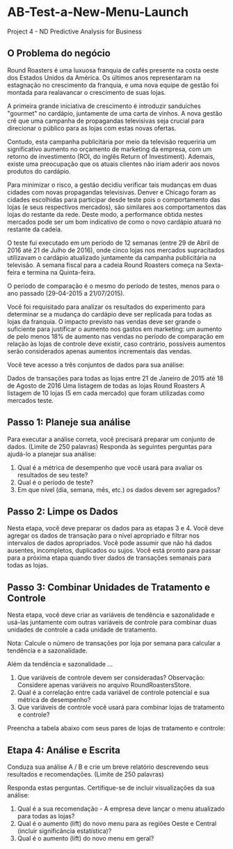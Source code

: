# AB-Test-a-New-Menu-Launch
Project 4 - ND Predictive Analysis for Business


## O Problema do negócio
Round Roasters é uma luxuosa franquia de cafés presente na costa oeste dos Estados Unidos da América. Os últimos anos representaram na estagnação no crescimento da franquia, e uma nova equipe de gestão foi montada para realavancar o crescimento de suas lojas.

A primeira grande iniciativa de crescimento é introduzir sanduíches "gourmet" no cardápio, juntamente de uma carta de vinhos. A nova gestão crê que uma campanha de propagandas televisivas seja crucial para direcionar o público para as lojas com estas novas ofertas.

Contudo, esta campanha publicitária por meio da televisão requeriria um significativo aumento no orçamento de marketing da empresa, com um retorno de investimento (ROI, do inglês Return of Investiment). Ademais, existe uma preocupação que os atuais clientes não iriam aderir aos novos produtos do cardápio.

Para minimizar o risco, a gestão decidiu verificar tais mudanças em duas cidades com novas propagandas televisivas. Denver e Chicago foram as cidades escolhidas para participar desde teste pois o comportamento das lojas (e seus respectivos mercados), são similares aos comportamentos das lojas do restante da rede. Deste modo, a performance obtida nestes mercados pode ser um bom indicativo de como o novo cardápio atuará no restante da cadeia.

O teste fui executado em um período de 12 semanas (entre 29 de Abril de 2016 até 21 de Julho de 2016), onde cinco lojas nos mercados supracitados utilizavam o cardápio atualizado juntamente da campanha publicitária na televisão. A semana fiscal para a cadeia Round Roasters começa na Sexta-feira e termina na Quinta-feira.

O período de comparação é o mesmo do período de testes, menos para o ano passado (29-04-2015 a 21/07/2015).

Você foi requisitado para analizar os resultados do experimento para determinar se a mudança do cardápio deve ser replicada para todas as lojas da franquia. O impacto previsto nas vendas deve ser grande o suficiente para justificar o aumento nos gastos em marketing: um aumento de pelo menos 18% de aumento nas vendas no período de comparação em relação às lojas de controle deve existir, caso contrário, possíveis aumentos serão considerados apenas aumentos incrementais das vendas.

Você teve acesso a três conjuntos de dados para sua análise:

Dados de transações para todas as lojas entre 21 de Janeiro de 2015 até 18 de Agosto de 2016
Uma listagem de todas as lojas Round Roasters
A listagem de 10 lojas (5 em cada mercado) que foram utilizadas como mercados teste.

## Passo 1: Planeje sua análise
Para executar a análise correta, você precisará preparar um conjunto de dados. (Limite de 250 palavras)
Responda às seguintes perguntas para ajudá-lo a planejar sua análise:

1.	Qual é a métrica de desempenho que você usará para avaliar os resultados de seu teste?
2.	Qual é o período de teste?
3.	Em que nível (dia, semana, mês, etc.) os dados devem ser agregados?

## Passo 2: Limpe os Dados 
Nesta etapa, você deve preparar os dados para as etapas 3 e 4. Você deve agregar os dados de transação para o nível apropriado e filtrar nos intervalos de dados apropriados. Você pode assumir que não há dados ausentes, incompletos, duplicados ou sujos. Você está pronto para passar para a próxima etapa quando tiver dados de transações semanais para todas as lojas.

## Passo 3: Combinar Unidades de Tratamento e Controle
Nesta etapa, você deve criar as variáveis de tendência e sazonalidade e usá-las juntamente com outras variáveis de controle para combinar duas unidades de controle a cada unidade de tratamento. 

Nota: Calcule o número de transações por loja por semana para calcular a tendência e a sazonalidade.

Além da tendência e sazonalidade ...

1.	Que variáveis de controle devem ser consideradas? Observação: Considere apenas variáveis no arquivo RoundRoastersStore.
2.	Qual é a correlação entre cada variável de controle potencial e sua métrica de desempenho?
3.	Que variáveis de controle você usará para combinar lojas de tratamento e controle?

Preencha a tabela abaixo com seus pares de lojas de tratamento e controle:

## Etapa 4: Análise e Escrita
Conduza sua análise A / B e crie um breve relatório descrevendo seus resultados e recomendações. (Limite de 250 palavras)

Responda estas perguntas. Certifique-se de incluir visualizações da sua análise:

1.	Qual é a sua recomendação - A empresa deve lançar o menu atualizado para todas as lojas?
2.	Qual é o aumento (lift) do novo menu para as regiões Oeste e Central (incluir significância estatística)?
3.	Qual é o aumento (lift) do novo menu em geral?
